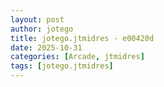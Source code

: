 ```yaml
---
layout: post
author: jotego
title: jotego.jtmidres - e00420d
date: 2025-10-31
categories: [Arcade, jtmidres]
tags: [jotego.jtmidres]
---
```



